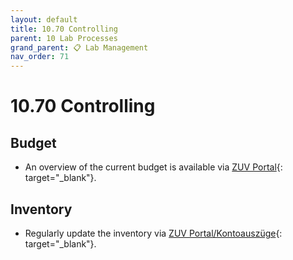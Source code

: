 ```yaml
---
layout: default
title: 10.70 Controlling
parent: 10 Lab Processes
grand_parent: 📋 Lab Management
nav_order: 71
---
```


# 10.70 Controlling

## Budget

- An overview of the current budget is available via [ZUV Portal](https://zuvportal.uni-bamberg.de/){: target="_blank"}.

## Inventory

- Regularly update the inventory via [ZUV Portal/Kontoauszüge](https://zuvportal.uni-bamberg.de/){: target="_blank"}.
